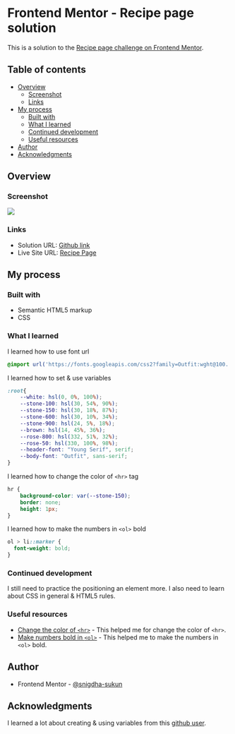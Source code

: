 # Frontend Mentor - Recipe page solution

This is a solution to the [Recipe page challenge on Frontend Mentor](https://www.frontendmentor.io/challenges/recipe-page-KiTsR8QQKm).

## Table of contents

- [Overview](#overview)
  - [Screenshot](#screenshot)
  - [Links](#links)
- [My process](#my-process)
  - [Built with](#built-with)
  - [What I learned](#what-i-learned)
  - [Continued development](#continued-development)
  - [Useful resources](#useful-resources)
- [Author](#author)
- [Acknowledgments](#acknowledgments)

## Overview

### Screenshot

![](./screenshot.gif)

### Links

- Solution URL: [Github link](https://github.com/snigdha-sukun/recipe-page)
- Live Site URL: [Recipe Page](https://recipe-page-livid-xi.vercel.app/)

## My process

### Built with

- Semantic HTML5 markup
- CSS

### What I learned

I learned how to use font url

```css
@import url('https://fonts.googleapis.com/css2?family=Outfit:wght@100..900&family=Young+Serif&display=swap');
```

I learned how to set & use variables

```css
:root{
    --white: hsl(0, 0%, 100%);
    --stone-100: hsl(30, 54%, 90%);
    --stone-150: hsl(30, 18%, 87%);
    --stone-600: hsl(30, 10%, 34%);
    --stone-900: hsl(24, 5%, 18%);
    --brown: hsl(14, 45%, 36%);
    --rose-800: hsl(332, 51%, 32%);
    --rose-50: hsl(330, 100%, 98%);
    --header-font: "Young Serif", serif;
    --body-font: "Outfit", sans-serif;
}
```

I learned how to change the color of `<hr>` tag

```css
hr {
    background-color: var(--stone-150);
    border: none;
    height: 1px;
}
```

I learned how to make the numbers in `<ol>` bold
```css
ol > li::marker {
  font-weight: bold;
}
```

### Continued development

I still need to practice the positioning an element more. I also need to learn about CSS in general & HTML5 rules.

### Useful resources

- [Change the color of `<hr>`](https://www.tutorialrepublic.com/faq/how-to-change-the-color-of-an-hr-element-using-css.php) - This helped me for change the color of `<hr>`.
- [Make numbers bold in `<ol>`](https://stackoverflow.com/a/57660865) - This helped me to make the numbers in `<ol>` bold.

## Author

- Frontend Mentor - [@snigdha-sukun](https://www.frontendmentor.io/profile/snigdha-sukun)

## Acknowledgments

I learned a lot about creating & using variables from this [github user](https://github.com/S-Alif).

